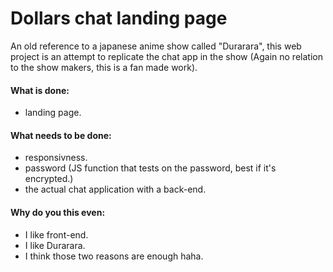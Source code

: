 # Dollars chat landing page

An old reference to a japanese anime show called "Durarara", this web project is an attempt to replicate the chat app in the show (Again no relation to the show makers, this is a fan made work).

#### What is done:
  * landing page.

#### What needs to be done:
  * responsivness.
  * password (JS function that tests on the password, best if it's encrypted.)
  * the actual chat application with a back-end.

#### Why do you this even:
  * I like front-end.
  * I like Durarara.
  * I think those two reasons are enough haha.
